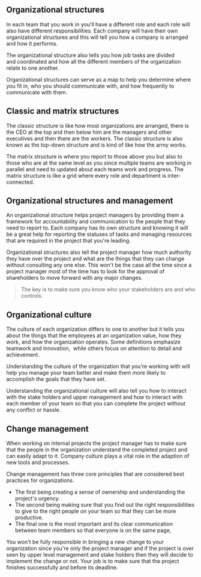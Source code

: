 ## Organizational structures
In each team that you work in you’ll have a different role and each role will also have different responsibilities.  Each company will have their own organizational structures and this will tell you how a company is arranged and how it performs.

The organizational structure also tells you how job tasks are divided and coordinated and how all the different members of the organization relate to one another.

Organizational structures can serve as a map to help you determine where you fit in, who you should communicate with, and how frequently to communicate with them. 

## Classic and matrix structures
The classic structure is like how most organizations are arranged, there is the CEO at the top and then below him are the managers and other executives and then there are the workers.  The classic structure is also known as the top-down structure and is kind of like how the army works.

The matrix structure is where you report to those above you but also to those who are at the same level as you since multiple teams are working in parallel and need to updated about each teams work and progress. The matrix structure is like a grid where every role and department is inter-connected.

## Organizational structures and management
An organizational structure helps project managers by providing them a framework for accountability and communication to the people that they need to report to.  Each company has its own structure and knowing it will be a great help for reporting the statuses of tasks and managing resources that are required in the project that you're leading.

Organizational structures also tell the project manager how much authority they have over the project and what are the things that they can change without consulting any one else. This won't be the case all the time since a project manager most of the time has to look for the approval of shareholders to move forward with any major changes.

> The key is to make sure you know who your stakeholders are and who controls.

## Organizational culture
The culture of each organization differs to one to another but it tells you about the things that the employees at an organization value, how they work, and how the organization operates. Some definitions emphasize teamwork and innovation,  while others focus on attention to detail and achievement.

Understanding the culture of the organization that you're working with will help you manage your team better and make them more likely to accomplish the goals that they have set.

Understanding the organizational culture will also tell you how to interact with the stake holders and upper management and how to interact with each member of your team so that you can complete the project without any conflict or hassle.

## Change management
When working on internal projects the project manager has to make sure that the people in the organization understand the completed project and can easily adapt to it. Company culture plays a vital role in the adaption of new tools and processes.

Change management has three core principles that are considered best practices for  organizations.

- The first being creating a sense of ownership and understanding the project's urgency.
- The second being making sure that you find out the right responsibilities to give to the right people on your team so that they can be more productive.
- The final one is the most important and its clear communication between team members so that everyone is on the same page,

You won't be fully responsible in bringing a new change to your organization since you're only the project manager and if the project is over seen by upper level management and stake holders then they will decide to implement the change or not. Your job is to make sure that the project finishes successfully and before its deadline. 